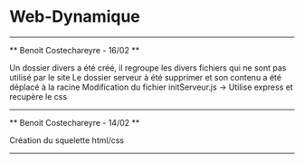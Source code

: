 # Web-Dynamique

-------------------------

** Benoit Costechareyre - 16/02 **

Un dossier divers a été créé, il regroupe les divers fichiers qui ne sont pas utilisé par le site
Le dossier serveur à été supprimer et son contenu a été déplacé à la racine
Modification du fichier initServeur.js -> Utilise express et recupère le css

-------------------------

** Benoit Costechareyre - 14/02 **

Création du squelette html/css

-------------------------
